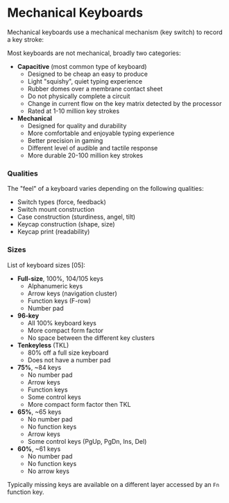 # Mechanical Keyboards

Mechanical keyboards use a mechanical mechanism (key switch) 
to record a key stroke:

Most keyboards are not mechanical, broadly two categories:

* **Capacitive** (most common type of keyboard)
  - Designed to be cheap an easy to produce
  - Light "squishy",  quiet typing experience
  - Rubber domes over a membrane contact sheet
  - Do not physically complete a circuit
  - Change in current flow on the key matrix detected by the processor
  - Rated at 1-10 million key strokes
* **Mechanical**
  - Designed for quality and durability
  - More comfortable and enjoyable typing experience
  - Better precision in gaming
  - Different level of audible and tactile response
  - More durable 20-100 million key strokes

### Qualities

The "feel" of a keyboard varies depending on the following qualities:

* Switch types (force, feedback)
* Switch mount construction
* Case construction (sturdiness, angel, tilt)
* Keycap construction (shape, size)
* Keycap print (readability)

### Sizes

List of keyboard sizes [05]:

* **Full-size**, 100%, 104/105 keys
  - Alphanumeric keys
  - Arrow keys (navigation cluster)
  - Function keys (F-row)
  - Number pad
* **96-key**
  - All 100% keyboard keys
  - More compact form factor
  - No space between the different key clusters
* **Tenkeyless** (TKL)
  - 80% off a full size keyboard
  - Does not have a number pad
* **75%**, ~84 keys
  - No number pad
  - Arrow keys
  - Function keys
  - Some control keys
  - More compact form factor then TKL
* **65%**, ~65 keys
  - No number pad
  - No function keys
  - Arrow keys
  - Some control keys (PgUp, PgDn, Ins, Del)
* **60%**, ~61 keys
  - No number pad
  - No function keys
  - No arrow keys

Typically missing keys are available on a  different layer 
accessed by an `Fn` function key.
